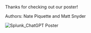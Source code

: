 Thanks for checking out our poster!

Authors:
Nate Piquette and Matt Snyder



![Splunk_ChatGPT Poster](https://github.com/matt-snyder-stuff/ChatGPT_for_Splunk/assets/71462314/76bc1e28-494c-41f8-9ad5-26ba7a877e0e)
